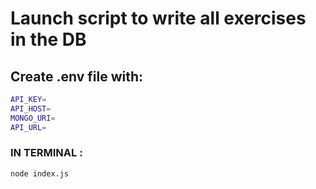 # Launch script to write all exercises in the DB

## Create .env file with:
```bash
API_KEY=
API_HOST=
MONGO_URI=
API_URL=
```

### IN TERMINAL :

```bash
node index.js
```